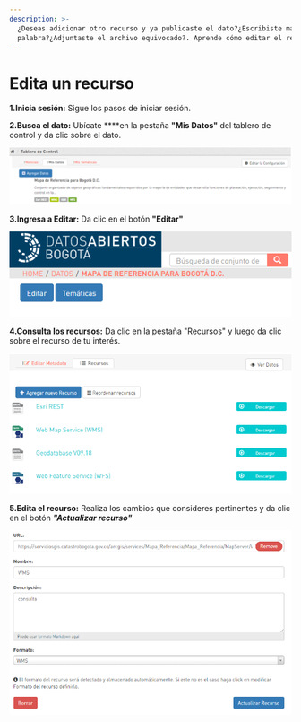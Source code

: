 ```yaml
---
description: >-
  ¿Deseas adicionar otro recurso y ya publicaste el dato?¿Escribiste mal una
  palabra?¿Adjuntaste el archivo equivocado?. Aprende cómo editar el recurso.
---
```


# Edita un recurso

**1.Inicia sesión:** Sigue los pasos de iniciar sesión.

**2.Busca el dato:** Ubícate ****en la pestaña **"Mis Datos"** del tablero de control y da clic sobre el dato.

![](../.gitbook/assets/image%20%2839%29.png)

**3.Ingresa a Editar:** Da clic en el botón **"Editar"**

![](../.gitbook/assets/image%20%281%29.png)

**4.Consulta los recursos:** Da clic en la pestaña "Recursos" y luego da clic sobre el recurso de tu interés.

![](../.gitbook/assets/image%20%28113%29.png)

**5.Edita el recurso:** Realiza los cambios que consideres pertinentes y da clic en el botón _**"Actualizar recurso"**_

![](../.gitbook/assets/image%20%28102%29.png)

